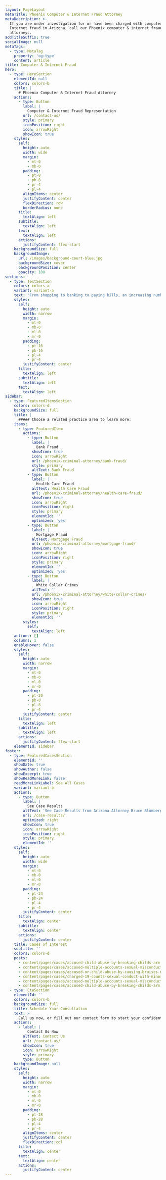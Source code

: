 ```yaml
---
layout: PageLayout
metaTitle: Phoenix Computer & Internet Fraud Attorney
metaDescription: >-
  If you are under investigation for or have been charged with computer or
  Internet fraud in Arizona, call our Phoenix computer & internet fraud
  attorneys.
addTitleSuffix: true
socialImage: null
metaTags:
  - type: MetaTag
    property: 'og:type'
    content: article
title: Computer & Internet Fraud
hero:
  - type: HeroSection
    elementId: null
    colors: colors-b
    title: |
      # Phoenix Computer & Internet Fraud Attorney
    actions:
      - type: Button
        label: |
          Computer & Internet Fraud Representation
        url: /contact-us/
        style: primary
        iconPosition: right
        icon: arrowRight
        showIcon: true
    styles:
      self:
        height: auto
        width: wide
        margin:
          - mt-0
          - mb-0
        padding:
          - pt-8
          - pb-8
          - pr-4
          - pl-4
        alignItems: center
        justifyContent: center
        flexDirection: row
        borderRadius: none
      title:
        textAlign: left
      subtitle:
        textAlign: left
      text:
        textAlign: left
      actions:
        justifyContent: flex-start
    backgroundSize: full
    backgroundImage:
      url: /images/background-court-blue.jpg
      backgroundSize: cover
      backgroundPosition: center
      opacity: 100
sections:
  - type: TextSection
    colors: colors-a
    variant: variant-a
    text: "From shopping to banking to paying bills, an increasing number of financial transactions involve the Internet and computers. With the growth of the Internet has come growth in\nInternet crimes. If you are under investigation for or have been charged with computer or Internet fraud in Arizona, call the\_**Phoenix computer and internet fraud attorneys**\_at Blumberg & Associates for a free initial consultation to discuss your case.\n\nIdentity theft is one form of computer and Internet crime. It can involve hacking into computer files or simply using the Internet to use bank account and credit card information that was fraudulently obtained. Identity theft can also be done by phishing, which is an attempt to acquire usernames, passwords, credit card numbers and other financial information by masquerading as a bank or other trustworthy entity.\n\nTo collect evidence in an identify theft or other Internet fraud case, prosecutors will often obtain search warrants and seize computer equipment from people’s homes or offices. However, just because evidence is contained on your computer does not mean that you put it there. Just as in a drug possession case, prosecutors must show that the incriminating evidence was under your dominion and control. A computer can be used by multiple people and prosecutors must link the evidence to you.\n\nIn many cases of identify theft, defendants need money due to a drug addiction. While drug addition is not a defense, it can be use to mitigate punishment, especially if the defendant voluntarily participates in a drug treatment program.\n\n## FREE ATTORNEY CONSULTATION\n\nThe sooner you contact a defense lawyer in an Internet or identify theft case, the more your lawyer can do to protect your rights and your future. Our defense lawyers frequently negotiate with state and federal authorities throughout Arizona, including the U.S. Attorney’s Office, the Department of Justice (DOJ) and the Federal Bureau of Investigation (FBI). In many cases, we have successfully persuaded prosecutors not to charge our clients or to file reduced charges.\n"
    styles:
      self:
        height: auto
        width: narrow
        margin:
          - mt-0
          - mb-0
          - ml-0
          - mr-0
        padding:
          - pt-16
          - pb-16
          - pl-4
          - pr-4
        justifyContent: center
      title:
        textAlign: left
      subtitle:
        textAlign: left
      text:
        textAlign: left
sidebar:
  - type: FeaturedItemsSection
    colors: colors-d
    backgroundSize: full
    title: |
      ##### Choose a related practice area to learn more:
    items:
      - type: FeaturedItem
        actions:
          - type: Button
            label: |
              Bank Fraud
            showIcon: true
            icon: arrowRight
            url: /phoenix-criminal-attorney/bank-fraud/
            style: primary
            altText: Bank Fraud
          - type: Button
            label: |
              Health Care Fraud
            altText: Health Care Fraud
            url: /phoenix-criminal-attorney/health-care-fraud/
            showIcon: true
            icon: arrowRight
            iconPosition: right
            style: primary
            elementId: ''
            optimized: 'yes'
          - type: Button
            label: |
              Mortgage Fraud
            altText: Mortgage Fraud
            url: /phoenix-criminal-attorney/mortgage-fraud/
            showIcon: true
            icon: arrowRight
            iconPosition: right
            style: primary
            elementId: ''
            optimized: 'yes'
          - type: Button
            label: |
              White Collar Crimes
            altText: ''
            url: /phoenix-criminal-attorney/white-collar-crimes/
            showIcon: true
            icon: arrowRight
            iconPosition: right
            style: primary
            elementId: ''
        styles:
          self:
            textAlign: left
    actions: []
    columns: 1
    enableHover: false
    styles:
      self:
        height: auto
        width: narrow
        margin:
          - mt-0
          - mb-0
          - ml-0
          - mr-0
        padding:
          - pt-20
          - pb-8
          - pl-8
          - pr-4
        justifyContent: center
      title:
        textAlign: left
      subtitle:
        textAlign: left
      actions:
        justifyContent: flex-start
    elementId: sidebar
footer:
  - type: FeaturedCasesSection
    elementId: ''
    showDate: true
    showAuthor: false
    showExcerpt: true
    showReadMoreLink: false
    readMoreLinkLabel: See All Cases
    variant: variant-b
    actions:
      - type: Button
        label: |
          See Case Results
        altText: 'See Case Results from Arizona Attorney Bruce Blumberg.'
        url: /case-results/
        optimized: right
        showIcon: true
        icon: arrowRight
        iconPosition: right
        style: primary
        elementId: ''
    styles:
      self:
        height: auto
        width: wide
        margin:
          - mt-0
          - mb-0
          - ml-0
          - mr-0
        padding:
          - pt-24
          - pb-24
          - pl-4
          - pr-4
        justifyContent: center
      title:
        textAlign: center
      subtitle:
        textAlign: center
      actions:
        justifyContent: center
    title: Cases of Interest
    subtitle: ''
    colors: colors-d
    posts:
      - content/pages/cases/accused-child-abuse-by-breaking-childs-arm.md
      - content/pages/cases/accused-multiple-accounts-sexual-misconduct.md
      - content/pages/cases/accused-or-child-abuse-by-causing-bruises.md
      - content/pages/cases/charged-19-counts-sexual-conduct-with-minor.md
      - content/pages/cases/accused-multiple-accounts-sexual-misconduct.md
      - content/pages/cases/accused-child-abuse-by-breaking-childs-arm.md
  - type: CtaSection
    elementId: ''
    colors: colors-b
    backgroundSize: full
    title: Schedule Your Consultation
    text: >
      Call us now, or fill out our contact form to start your confidential case evaluation today!
    actions:
      - label: |
          Contact Us Now
        altText: Contact Us
        url: /contact-us/
        showIcon: true
        icon: arrowRight
        style: primary
        type: Button
    backgroundImage: null
    styles:
      self:
        height: auto
        width: narrow
        margin:
          - mt-0
          - mb-0
          - ml-0
          - mr-0
        padding:
          - pt-28
          - pb-28
          - pl-4
          - pr-4
        alignItems: center
        justifyContent: center
        flexDirection: col
      title:
        textAlign: center
      text:
        textAlign: center
      actions:
        justifyContent: center
---
```

